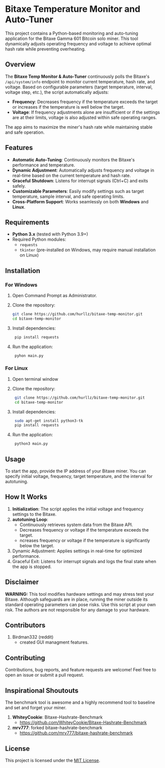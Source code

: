 # Bitaxe Temperature Monitor and Auto-Tuner

This project contains a Python-based monitoring and auto-tuning application for the Bitaxe Gamma 601 Bitcoin solo miner. This tool dynamically adjusts operating frequency and voltage to achieve optimal hash rate while preventing overheating.

## Overview

The **Bitaxe Temp Monitor & Auto-Tuner** continuously polls the Bitaxe's `/api/system/info` endpoint to monitor current temperature, hash rate, and voltage. Based on configurable parameters (target temperature, interval, voltage step, etc.), the script automatically adjusts:

- **Frequency**: Decreases frequency if the temperature exceeds the target or increases if the temperature is well below the target.
- **Voltage**: If frequency adjustments alone are insufficient or if the settings are at their limits, voltage is also adjusted within safe operating ranges.

The app aims to maximize the miner's hash rate while maintaining stable and safe operation.

## Features

- **Automatic Auto-Tuning**: Continuously monitors the Bitaxe's performance and temperature.
- **Dynamic Adjustment**: Automatically adjusts frequency and voltage in real-time based on the current temperature and hash rate.
- **Graceful Shutdown**: Listens for interrupt signals (Ctrl+C) and exits safely.
- **Customizable Parameters**: Easily modify settings such as target temperature, sample interval, and safe operating limits.
- **Cross-Platform Support**: Works seamlessly on both **Windows** and **Linux**.

## Requirements

- **Python 3.x** (tested with Python 3.9+)
- Required Python modules:
  - `requests`
  - `tkinter` (pre-installed on Windows, may require manual installation on Linux)
  
## Installation

### For Windows

1. Open Command Prompt as Administrator.
2. Clone the repository:

   ```bash
   git clone https://github.com/hurllz/bitaxe-temp-monitor.git
   cd bitaxe-temp-monitor
   ```
   
3. Install dependencies:

   ```bash
	pip install requests
   ```
   
4. Run the application:

   ```bash
	pyhon main.py
   ```

### For Linux

1. Open terminal window
2. Clone the repository:

   ```bash
	git clone https://github.com/hurllz/bitaxe-temp-monitor.git
	cd bitaxe-temp-monitor
   ```

2. Install dependencies:

   ```bash
	sudo apt-get install python3-tk
	pip install requests
   ```
   
4. Run the application:

   ```bash
	python3 main.py
   ```

## Usage

To start the app, provide the IP address of your Bitaxe miner. You can specify initial voltage, frequency, target temperature, and the interval for autotuning.

## How It Works

1. **Initialization**: The script applies the initial voltage and frequency settings to the Bitaxe.
2. **autotuning Loop**:  
   - Continuously retrieves system data from the Bitaxe API.
   - Decreases frequency or voltage if the temperature exceeds the target.
   - ncreases frequency or voltage if the temperature is significantly below the target.
3. Dynamic Adjustment: Applies settings in real-time for optimized performance.
4. Graceful Exit: Listens for interrupt signals and logs the final state when the app is stopped.

## Disclaimer

**WARNING:** This tool modifies hardware settings and may stress test your Bitaxe. Although safeguards are in place, running the miner outside its standard operating parameters can pose risks. Use this script at your own risk. The authors are not responsible for any damage to your hardware.

## Contributors

1. Birdman332 (reddit)
   - created GUI managment features. 

## Contributing

Contributions, bug reports, and feature requests are welcome! Feel free to open an issue or submit a pull request.

## Inspirational  Shoutouts

The benchmark tool is awesome and a highly recommend tool to baseline and set and forget your miner. 

1. **WhiteyCookie**: Bitaxe-Hashrate-Benchmark
      - https://github.com/WhiteyCookie/Bitaxe-Hashrate-Benchmark
2. **mrv777**: forked bitaxe-hashrate-benchmark
   -    https://github.com/mrv777/bitaxe-hashrate-benchmark

## License

This project is licensed under the [MIT License](LICENSE).
